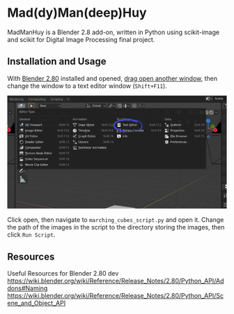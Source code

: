 # Mad(dy)Man(deep)Huy

MadManHuy is a Blender 2.8 add-on, written in Python using scikit-image and scikit for Digital Image Processing final project.

## Installation and Usage

With [Blender 2.80](https://www.blender.org/2-8/) installed and opened, [drag open another window](https://docs.blender.org/manual/es/dev/interface/window_system/areas.html?highlight=split%20window), then change the window to a text editor window (`Shift+F11`).

![Changing Editor Types](./Assets/editor.png)

Click open, then navigate to `marching_cubes_script.py` and open it. Change the path of the images in the script to the directory storing the images, then click `Run Script`.

## Resources

Useful Resources for Blender 2.80 dev
https://wiki.blender.org/wiki/Reference/Release_Notes/2.80/Python_API/Addons#Naming
https://wiki.blender.org/wiki/Reference/Release_Notes/2.80/Python_API/Scene_and_Object_API
